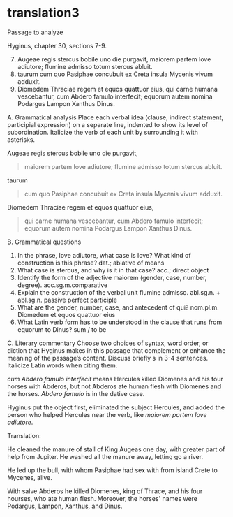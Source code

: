 # translation3

Passage to analyze

Hyginus, chapter 30, sections 7-9.

7. Augeae regis stercus bobile uno die purgavit, maiorem partem Iove adiutore; flumine admisso totum stercus abluit.
8. taurum cum quo Pasiphae concubuit ex Creta insula Mycenis vivum adduxit.
9. Diomedem Thraciae regem et equos quattuor eius, qui carne humana vescebantur, cum Abdero famulo interfecit; equorum autem nomina Podargus Lampon Xanthus Dinus.

A. Grammatical analysis
Place each verbal idea (clause, indirect statement, participial expression) on a separate line, indented to show its level of subordination. Italicize the verb of each unit by surrounding it with asterisks.

Augeae regis stercus bobile uno die purgavit, 
> maiorem partem Iove adiutore; 
> flumine admisso 
totum stercus abluit.

taurum 
> cum quo Pasiphae concubuit ex Creta insula Mycenis 
vivum adduxit.

Diomedem Thraciae regem et equos quattuor eius, 
> qui carne humana vescebantur, 
> cum Abdero famulo interfecit; 
equorum autem nomina Podargus Lampon Xanthus Dinus.

B. Grammatical questions
1. In the phrase, Iove adiutore, what case is Iove? What kind of construction is this phrase? 
dat.; ablative of means
2. What case is stercus, and why is it in that case? 
acc.; direct object
3. Identify the form of the adjective maiorem (gender, case, number, degree). 
acc.sg.m.comparative
4. Explain the construction of the verbal unit flumine admisso. 
abl.sg.n. + abl.sg.n. passive perfect participle
5. What are the gender, number, case, and antecedent of qui? 
nom.pl.m. Diomedem et equos quattuor eius
6. What Latin verb form has to be understood in the clause that runs from equorum to Dinus? 
sum / to be

C. Literary commentary
Choose two choices of syntax, word order, or diction that Hyginus makes in this passage that complement or enhance the meaning of the passage’s content. Discuss briefly s in 3-4 sentences. Italicize Latin words when citing them.

*cum Abdero famulo interfecit* means Hercules killed Diomenes and his four horses with Abderos, but not Abderos ate human flesh with Diomenes and the horses. *Abdero famulo* is in the dative case.

Hyginus put the object first, eliminated the subject Hercules, and added the person who helped Hercules near the verb, like *maiorem partem Iove adiutore*.

Translation:

He cleaned the manure of stall of King Augeas one day, with greater part of help from Jupiter. He washed all the manure away, letting go a river.

He led up the bull, with whom Pasiphae had sex with from island Crete to Mycenes, alive.

With salve Abderos he killed Diomenes, king of Thrace, and his four hourses, who ate human flesh. Moreover, the horses' names were Podargus, Lampon, Xanthus, and Dinus.
